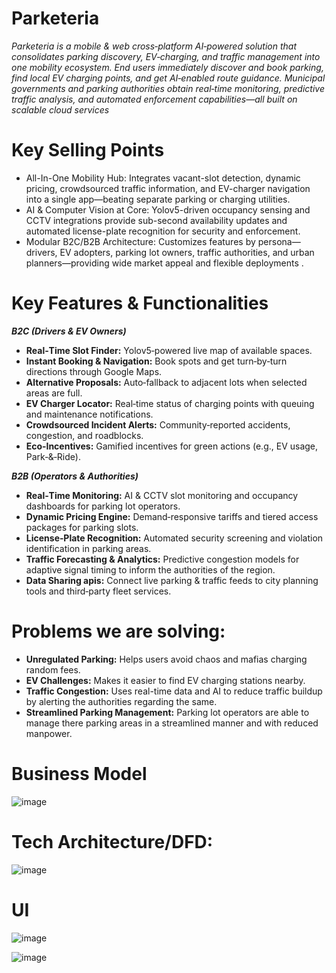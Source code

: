 # Parketeria

_Parketeria is a mobile & web cross‑platform AI‑powered solution that consolidates parking discovery, EV‑charging, and traffic management into one mobility ecosystem. End users immediately discover and book parking, find local EV charging points, and get AI‑enabled route guidance. Municipal governments and parking authorities obtain real‑time monitoring, predictive traffic analysis, and automated enforcement capabilities—all built on scalable cloud services_

# Key Selling Points
- All-In-One Mobility Hub: Integrates vacant-slot detection, dynamic pricing, crowdsourced traffic information, and EV-charger navigation into a single app—beating separate parking or charging utilities.
- AI & Computer Vision at Core: Yolov5-driven occupancy sensing and CCTV integrations provide sub-second availability updates and automated license-plate recognition for security and enforcement.
- Modular B2C/B2B Architecture: Customizes features by persona—drivers, EV adopters, parking lot owners, traffic authorities, and urban planners—providing wide market appeal and flexible deployments .

# Key Features & Functionalities
_**B2C (Drivers & EV Owners)**_
- **Real‑Time Slot Finder:** Yolov5‑powered live map of available spaces.
- **Instant Booking & Navigation:** Book spots and get turn‑by‑turn directions through Google Maps.
- **Alternative Proposals:** Auto‑fallback to adjacent lots when selected areas are full.
- **EV Charger Locator:** Real‑time status of charging points with queuing and maintenance notifications.
- **Crowdsourced Incident Alerts:** Community‑reported accidents, congestion, and roadblocks.
- **Eco‑Incentives:** Gamified incentives for green actions (e.g., EV usage, Park‑&‑Ride).

_**B2B (Operators & Authorities)**_
- **Real‑Time Monitoring:** AI & CCTV slot monitoring and occupancy dashboards for parking lot operators.
- **Dynamic Pricing Engine:** Demand‑responsive tariffs and tiered access packages for parking slots.
- **License‑Plate Recognition:** Automated security screening and violation identification in parking areas.
- **Traffic Forecasting & Analytics:** Predictive congestion models for adaptive signal timing to inform the authorities of the region.
- **Data Sharing apis:** Connect live parking & traffic feeds to city planning tools and third‑party fleet services.


# Problems we are solving:
- **Unregulated Parking:** Helps users avoid chaos and mafias charging random fees.
- **EV Challenges:** Makes it easier to find EV charging stations nearby.
- **Traffic Congestion:** Uses real-time data and AI to reduce traffic buildup by alerting the authorities regarding the same.
- **Streamlined Parking Management:** Parking lot operators are able to manage there parking areas in a streamlined manner and with reduced manpower.


# Business Model
![image](https://github.com/user-attachments/assets/7fd8e032-13a0-43cb-9e37-3c3fa3f895f9)

# Tech Architecture/DFD:
![image](https://github.com/user-attachments/assets/7752c779-cc9b-4e57-8178-015a955153ea)



# UI
![image](https://github.com/user-attachments/assets/bb568afe-678d-460e-b576-261482277937)

![image](https://github.com/user-attachments/assets/28b535e7-9927-4299-8d92-7cf9e4cee370)


